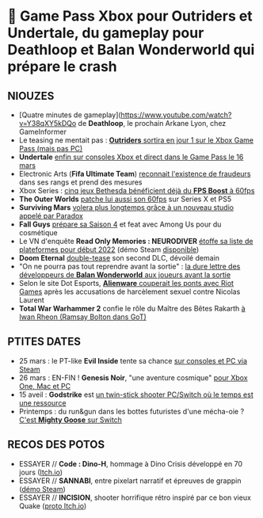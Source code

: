 # 🥐 Game Pass Xbox pour Outriders et Undertale, du gameplay pour Deathloop et Balan Wonderworld qui prépare le crash

## NIOUZES

- [Quatre minutes de gameplay](https://www.youtube.com/watch?v=Y38qXY5kDQo de **Deathloop**, le prochain Arkane Lyon, chez GameInformer
- Le teasing ne mentait pas : [**Outriders** sortira en jour 1 sur le Xbox Game Pass (mais pas PC)](https://news.xbox.com/en-us/2021/03/15/outriders-coming-to-xbox-game-pass/)
- **Undertale** [enfin sur consoles Xbox et direct dans le Game Pass le 16 mars](https://www.youtube.com/watch?v=oRN6341NB7Y)
- Electronic Arts (**Fifa Ultimate Team**) [reconnait l'existence de fraudeurs](https://www.gamekult.com/actualite/fifa-ultimate-team-ea-reconnait-l-existence-d-une-fraude-3050837031.html) dans ses rangs et prend des mesures
- Xbox Series : [cinq jeux Bethesda bénéficient déjà du **FPS Boost** à 60fps](https://www.gamekult.com/actualite/xbox-series-le-mode-fps-boost-disponible-aujourd-hui-pour-cinq-jeux-bethesda-3050837067.html)
- **The Outer Worlds** [patche lui aussi son 60fps](https://www.windowscentral.com/outer-worlds-now-60-fps-xbox-series-x-ps5) sur Series X et PS5
- **Surviving Mars** [volera plus longtemps grâce à un nouveau studio appelé par Paradox](https://www.gamekult.com/actualite/surviving-mars-reprend-du-service-avec-un-nouveau-developpeur-3050837075.html)
- **Fall Guys** [prépare sa Saison 4](https://www.youtube.com/watch?v=eir2cZRYREI) et feat avec Among Us pour du cosmétique
- Le VN d'enquête **Read Only Memories : NEURODIVER** [étoffe sa liste de plateformes pour début 2022](https://www.nintendolife.com/news/2021/03/2064_read_only_memories_sequel_neurodiver_is_coming_to_switch_next_year) (démo Steam [disponible](https://store.steampowered.com/app/1293910/Read_Only_Memories_NEURODIVER/))
- **Doom Eternal** [double-tease](https://www.youtube.com/watch?v=i_lYq6VQ48s) son second DLC, dévoilé demain
- "On ne pourra pas tout reprendre avant la sortie" : [la dure lettre des développeurs de **Balan Wonderworld** aux joueurs avant la sortie](https://www.nintendolife.com/news/2021/03/balan_wonderworld_is_getting_a_day-one_patch_to_address_demo_feedback)
- Selon le site Dot Esports, [**Alienware** couperait les ponts avec Riot Games](https://dotesports.com/news/sources-alienware-terminates-lol-global-sponsorship-allegations-riot-ceo) après les accusations de harcèlement sexuel contre Nicolas Laurent
- **Total War Warhammer 2** confie le rôle du Maître des Bêtes Rakarth [à Iwan Rheon (Ramsay Bolton dans GoT)](https://www.youtube.com/watch?v=hA4OVUhkw40)

## PTITES DATES

- 25 mars : le PT-like **Evil Inside** tente sa chance [sur consoles et PC via Steam](https://www.youtube.com/watch?v=sHEG5RkjSqQ)
- 26 mars : EN-FIN ! **Genesis Noir**, "une aventure cosmique" [pour Xbox One, Mac et PC](https://www.youtube.com/watch?v=xQkaWXqLYpo)
- 15 aveil : **Godstrike** est [un twin-stick shooter PC/Switch où le temps est une ressource](https://www.nintendolife.com/news/2021/03/godstrike_brings_twin-stick_shooter_action_to_switch_next_month)
- Printemps : du run&gun dans les bottes futuristes d'une mécha-oie ? [C'est **Mighty Goose** sur Switch](https://www.nintendolife.com/news/2021/03/run-and-gun_shooter_mighty_goose_takes_aim_at_untitled_goose_games_waterfowl_crown)

## RECOS DES POTOS

- ESSAYER // **Code : Dino-H**, hommage à Dino Crisis développé en 70 jours ([Itch.io](https://jmgennisson.itch.io/code-dino-h))
- ESSAYER // **SANNABI**, entre pixelart narratif et épreuves de grappin ([démo Steam](https://store.steampowered.com/app/1562700/SANNABI_The_Revenant/))
- ESSAYER // **INCISION**, shooter horrifique rétro inspiré par ce bon vieux Quake ([proto Itch.io](https://smoothbraindev.itch.io/incision))
